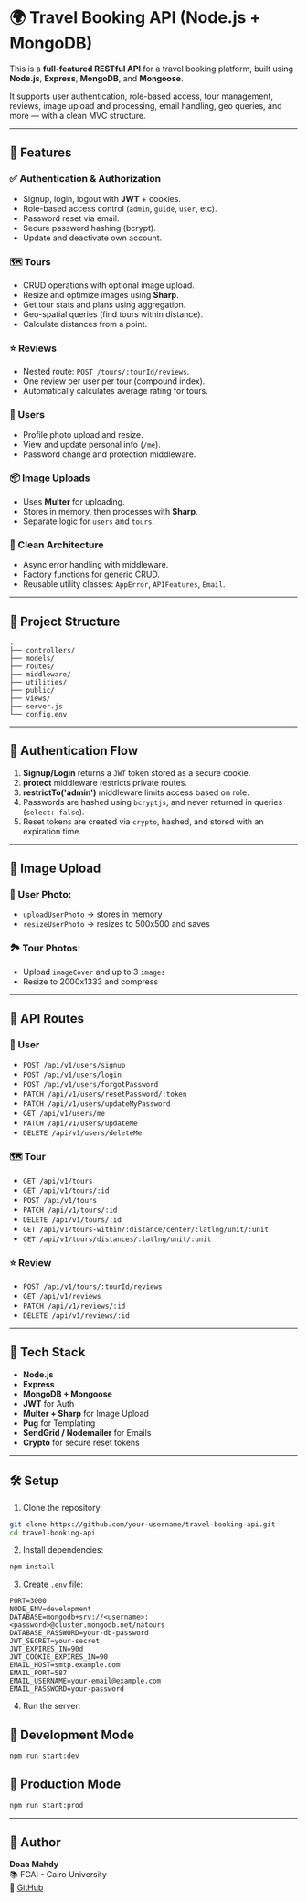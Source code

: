 # 🌍 Travel Booking API (Node.js + MongoDB)

This is a **full-featured RESTful API** for a travel booking platform, built using **Node.js**, **Express**, **MongoDB**, and **Mongoose**.

It supports user authentication, role-based access, tour management, reviews, image upload and processing, email handling, geo queries, and more — with a clean MVC structure.

---

## 🚀 Features

### ✅ Authentication & Authorization
- Signup, login, logout with **JWT** + cookies.
- Role-based access control (`admin`, `guide`, `user`, etc).
- Password reset via email.
- Secure password hashing (bcrypt).
- Update and deactivate own account.

### 🗺️ Tours
- CRUD operations with optional image upload.
- Resize and optimize images using **Sharp**.
- Get tour stats and plans using aggregation.
- Geo-spatial queries (find tours within distance).
- Calculate distances from a point.

### ⭐ Reviews
- Nested route: `POST /tours/:tourId/reviews`.
- One review per user per tour (compound index).
- Automatically calculates average rating for tours.

### 👤 Users
- Profile photo upload and resize.
- View and update personal info (`/me`).
- Password change and protection middleware.

### 📦 Image Uploads
- Uses **Multer** for uploading.
- Stores in memory, then processes with **Sharp**.
- Separate logic for `users` and `tours`.

### 🧠 Clean Architecture
- Async error handling with middleware.
- Factory functions for generic CRUD.
- Reusable utility classes: `AppError`, `APIFeatures`, `Email`.

---

## 📁 Project Structure

```
.
├── controllers/
├── models/
├── routes/
├── middleware/
├── utilities/
├── public/
├── views/
├── server.js
└── config.env
```

---

## 🔐 Authentication Flow

1. **Signup/Login** returns a `JWT` token stored as a secure cookie.
2. **protect** middleware restricts private routes.
3. **restrictTo('admin')** middleware limits access based on role.
4. Passwords are hashed using `bcryptjs`, and never returned in queries (`select: false`).
5. Reset tokens are created via `crypto`, hashed, and stored with an expiration time.

---

## 📸 Image Upload

### 🧑 User Photo:
- `uploadUserPhoto` → stores in memory
- `resizeUserPhoto` → resizes to 500x500 and saves

### 🏞️ Tour Photos:
- Upload `imageCover` and up to 3 `images`
- Resize to 2000x1333 and compress

---

## 📮 API Routes

### 🧑 User

- `POST /api/v1/users/signup`
- `POST /api/v1/users/login`
- `POST /api/v1/users/forgotPassword`
- `PATCH /api/v1/users/resetPassword/:token`
- `PATCH /api/v1/users/updateMyPassword`
- `GET /api/v1/users/me`
- `PATCH /api/v1/users/updateMe`
- `DELETE /api/v1/users/deleteMe`

### 🗺️ Tour

- `GET /api/v1/tours`
- `GET /api/v1/tours/:id`
- `POST /api/v1/tours`
- `PATCH /api/v1/tours/:id`
- `DELETE /api/v1/tours/:id`
- `GET /api/v1/tours-within/:distance/center/:latlng/unit/:unit`
- `GET /api/v1/tours/distances/:latlng/unit/:unit`

### ⭐ Review

- `POST /api/v1/tours/:tourId/reviews`
- `GET /api/v1/reviews`
- `PATCH /api/v1/reviews/:id`
- `DELETE /api/v1/reviews/:id`

---

## 🧪 Tech Stack

- **Node.js**
- **Express**
- **MongoDB + Mongoose**
- **JWT** for Auth
- **Multer + Sharp** for Image Upload
- **Pug** for Templating
- **SendGrid / Nodemailer** for Emails
- **Crypto** for secure reset tokens

---

## 🛠️ Setup

1. Clone the repository:

```bash
git clone https://github.com/your-username/travel-booking-api.git
cd travel-booking-api
```

2. Install dependencies:

```bash
npm install
```

3. Create `.env` file:

```env
PORT=3000
NODE_ENV=development
DATABASE=mongodb+srv://<username>:<password>@cluster.mongodb.net/natours
DATABASE_PASSWORD=your-db-password
JWT_SECRET=your-secret
JWT_EXPIRES_IN=90d
JWT_COOKIE_EXPIRES_IN=90
EMAIL_HOST=smtp.example.com
EMAIL_PORT=587
EMAIL_USERNAME=your-email@example.com
EMAIL_PASSWORD=your-password
```

4. Run the server:

## 🚀 Development Mode
```bash
npm run start:dev
```

## 🚀 Production Mode
```bash
npm run start:prod
```

---

## 🧑 Author

**Doaa Mahdy**  
📚 FCAI - Cairo University  
🔗 [GitHub](https://github.com/your-username)